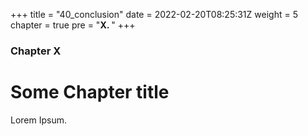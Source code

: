 +++
title = "40_conclusion"
date = 2022-02-20T08:25:31Z
weight = 5
chapter = true
pre = "<b>X. </b>"
+++

### Chapter X

# Some Chapter title

Lorem Ipsum.
